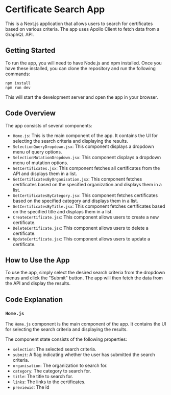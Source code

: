  # Certificate Search App

This is a Next.js application that allows users to search for certificates based on various criteria. The app uses Apollo Client to fetch data from a GraphQL API.

## Getting Started

To run the app, you will need to have Node.js and npm installed. Once you have these installed, you can clone the repository and run the following commands:

```
npm install
npm run dev
```

This will start the development server and open the app in your browser.

## Code Overview

The app consists of several components:

* `Home.js`: This is the main component of the app. It contains the UI for selecting the search criteria and displaying the results.
* `SelectionQueryDropdown.jsx`: This component displays a dropdown menu of query options.
* `SelectionMutationDropdown.jsx`: This component displays a dropdown menu of mutation options.
* `GetCertificates.jsx`: This component fetches all certificates from the API and displays them in a list.
* `GetCertificatesByOrganisation.jsx`: This component fetches certificates based on the specified organization and displays them in a list.
* `GetCertificatesByCategory.jsx`: This component fetches certificates based on the specified category and displays them in a list.
* `GetCertificatesByTitle.jsx`: This component fetches certificates based on the specified title and displays them in a list.
* `CreateCertificate.jsx`: This component allows users to create a new certificate.
* `DeleteCertificate.jsx`: This component allows users to delete a certificate.
* `UpdateCertificate.jsx`: This component allows users to update a certificate.

## How to Use the App

To use the app, simply select the desired search criteria from the dropdown menus and click the "Submit" button. The app will then fetch the data from the API and display the results.

## Code Explanation

### `Home.js`

The `Home.js` component is the main component of the app. It contains the UI for selecting the search criteria and displaying the results.

The component state consists of the following properties:

* `selection`: The selected search criteria.
* `submit`: A flag indicating whether the user has submitted the search criteria.
* `organisation`: The organization to search for.
* `category`: The category to search for.
* `title`: The title to search for.
* `links`: The links to the certificates.
* `previewid`: The id
